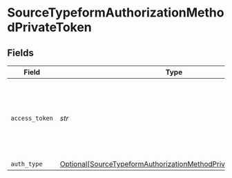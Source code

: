 # SourceTypeformAuthorizationMethodPrivateToken


## Fields

| Field                                                                                                                                           | Type                                                                                                                                            | Required                                                                                                                                        | Description                                                                                                                                     |
| ----------------------------------------------------------------------------------------------------------------------------------------------- | ----------------------------------------------------------------------------------------------------------------------------------------------- | ----------------------------------------------------------------------------------------------------------------------------------------------- | ----------------------------------------------------------------------------------------------------------------------------------------------- |
| `access_token`                                                                                                                                  | *str*                                                                                                                                           | :heavy_check_mark:                                                                                                                              | Log into your Typeform account and then generate a personal Access Token.                                                                       |
| `auth_type`                                                                                                                                     | [Optional[SourceTypeformAuthorizationMethodPrivateTokenAuthType]](../../models/shared/sourcetypeformauthorizationmethodprivatetokenauthtype.md) | :heavy_minus_sign:                                                                                                                              | N/A                                                                                                                                             |
